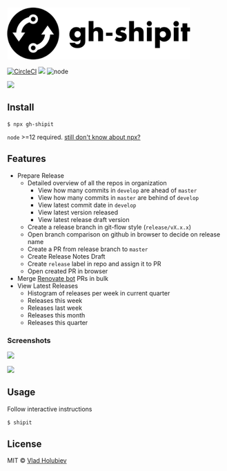 <p align="left"><img src="logo/horizontal.svg" alt="gh-shipit" height="120px"></p>

[![CircleCI](https://img.shields.io/circleci/project/github/vladgolubev/gh-shipit.svg)](https://circleci.com/gh/vladgolubev/gh-shipit)
![](https://img.shields.io/badge/code_style-prettier-ff69b4.svg)
![node](https://img.shields.io/node/v/gh-shipit.svg)

![](media/demo-diff.png)

## Install

```
$ npx gh-shipit
```

`node` >=12 required. [still don't know about npx?](https://medium.com/@maybekatz/introducing-npx-an-npm-package-runner-55f7d4bd282b)

## Features

- Prepare Release
  - Detailed overview of all the repos in organization
    - View how many commits in `develop` are ahead of `master`
    - View how many commits in `master` are behind of `develop`
    - View latest commit date in `develop`
    - View latest version released
    - View latest release draft version
  - Create a release branch in git-flow style (`release/vX.x.x`)
  - Open branch comparison on github in browser to decide on release name
  - Create a PR from release branch to `master`
  - Create Release Notes Draft
  - Create `release` label in repo and assign it to PR
  - Open created PR in browser
- Merge [Renovate bot](https://renovate.whitesourcesoftware.com/) PRs in bulk
- View Latest Releases
  - Histogram of releases per week in current quarter
  - Releases this week
  - Releases last week
  - Releases this month
  - Releases this quarter

### Screenshots

![](media/demo-releases.png)

![](media/demo-histogram.png)

## Usage

Follow interactive instructions

```bash
$ shipit
```

## License

MIT © [Vlad Holubiev](http://vladholubiev.com)
